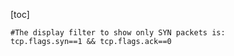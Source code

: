 [toc]



```shell
#The display filter to show only SYN packets is:
tcp.flags.syn==1 && tcp.flags.ack==0
```







